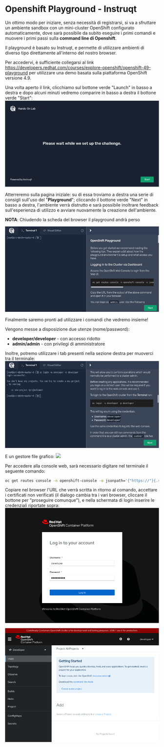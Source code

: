 # Openshift Playground - Instruqt

Un ottimo modo per iniziare, senza necessità di registrarsi, si va a sfruttare un ambiente sandbox con un mini-cluster OpenShift configurato automaticamente, dove sarà possibile da subito eseguire i primi comandi e muovere i primi passi sulla **command line di Openshift**.

Il playground è basato su Instruqt, e permette di utilizzare ambienti di diverso tipo direttamente all'interno del nostro browser.

Per accedervi, è sufficiente collegarsi al link https://developers.redhat.com/courses/explore-openshift/openshift-49-playground per utilizzare una demo basata sulla piattaforma OpenShift versione 4.9.

Una volta aperto il link, clicchiamo sul bottone verde "Launch" in basso a destra e dopo alcuni minuti vedremo comparire in basso a destra il bottone verde "Start":
![](images/instruqt-start.png)

Atterreremo sulla pagina iniziale: su di essa troviamo a destra una serie di consigli sull'uso del "**Playground**"; cliccando il bottone verde "Next" in basso a destra, l'ambiente verrà distrutto e sarà possibile inoltrare feedback sull'esperienza di utilizzo e avviare nuovamente la creazione dell'ambiente.

**NOTA**: Chiudendo la scheda del browser il playground andrà perso

![](images/instruqt-terminal-view.png)

Finalmente saremo pronti ad utilizzare i comandi che vedremo insieme!

Vengono messe a disposizione due utenze (nome/password):
- **developer/developer** - con accesso ridotto
- **admin/admin** - con privilegi di amministratore

Inoltre, potremo utilizzare i tab presenti nella sezione destra per muoverci tra il terminale:
![](images/instruqt-terminal-login.png)

E un gestore file grafico:
![](images/instruqt-file-manager.png)

Per accedere alla console web, sarà necessario digitare nel terminale il seguente comando:
```bash
oc get routes console -n openshift-console -o jsonpath='{"https://"}{.spec.host}{"\n"}'
```

Copiare nel browser l'URL che verrà scritta in ritorno al comando, accettare i certificati non verificati (il dialogo cambia tra i vari browser, cliccare il bottone per "proseguire comunque"), e nella schermata di login inserire le credenziali riportate sopra:
![](images/instruqt-console-login.png)

![](images/instruqt-console.png)
